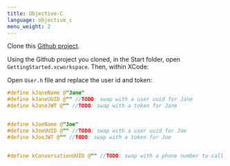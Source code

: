 ```yaml
---
title: Objective-C
language: objective_c
menu_weight: 2
---
```


Clone this [Github project](https://github.com/Nexmo/ClientSDK-Get-Started-Messaging-Objective-C).

Using the Github project you cloned, in the Start folder, open `GettingStarted.xcworkspace`. Then, within XCode:


Open `User.h` file and replace the user id and token:

```objective-c
#define kJaneName @"Jane"
#define kJaneUUID @"" //TODO: swap with a user uuid for Jane
#define kJaneJWT @"" //TODO: swap with a token for Jane


#define kJoeName @"Joe"
#define kJoeUUID @"" //TODO: swap with a user uuid for Joe
#define kJoeJWT @"" //TODO: swap with a token for Joe


#define kConversationUUID @"" //TODO: swap with a phone number to call

```
